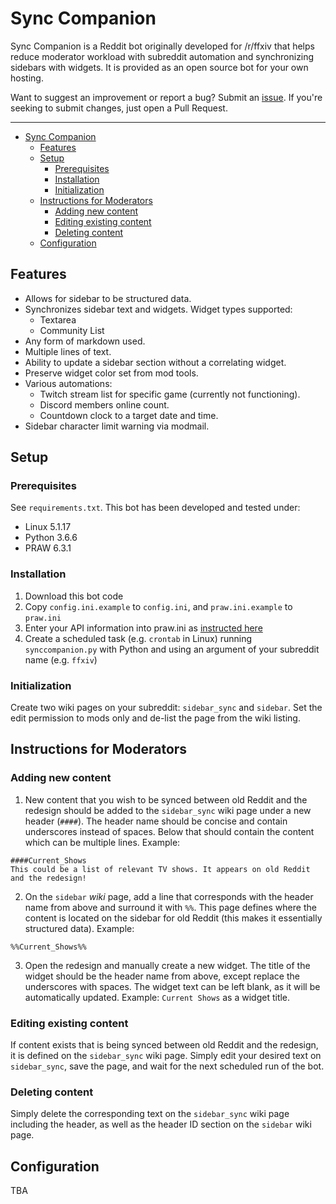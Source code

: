 # Sync Companion

Sync Companion is a Reddit bot originally developed for /r/ffxiv that helps reduce moderator workload with subreddit automation and synchronizing sidebars with widgets. It is provided as an open source bot for your own hosting.

Want to suggest an improvement or report a bug? Submit an [issue](https://github.com/zeno-mcdohl/sync-companion/issues). If you're seeking to submit changes, just open a Pull Request.

--------------

<!-- TOC -->

- [Sync Companion](#sync-companion)
    - [Features](#features)
    - [Setup](#setup)
        - [Prerequisites](#prerequisites)
        - [Installation](#installation)
        - [Initialization](#initialization)
    - [Instructions for Moderators](#instructions-for-moderators)
        - [Adding new content](#adding-new-content)
        - [Editing existing content](#editing-existing-content)
        - [Deleting content](#deleting-content)
    - [Configuration](#configuration)

<!-- /TOC -->

## Features

* Allows for sidebar to be structured data.
* Synchronizes sidebar text and widgets. Widget types supported:
  * Textarea
  * Community List
* Any form of markdown used.
* Multiple lines of text.
* Ability to update a sidebar section without a correlating widget.
* Preserve widget color set from mod tools.
* Various automations:
  * Twitch stream list for specific game (currently not functioning).
  * Discord members online count.
  * Countdown clock to a target date and time.
* Sidebar character limit warning via modmail.

## Setup

### Prerequisites

See `requirements.txt`. This bot has been developed and tested under:

* Linux 5.1.17
* Python 3.6.6
* PRAW 6.3.1

### Installation

1) Download this bot code 
2) Copy `config.ini.example` to `config.ini`, and `praw.ini.example` to `praw.ini`
3) Enter your API information into praw.ini as [instructed here](https://praw.readthedocs.io/en/latest/getting_started/configuration/prawini.html)
3) Create a scheduled task (e.g. `crontab` in Linux) running `synccompanion.py` with Python and using an argument of your subreddit name (e.g. `ffxiv`)


### Initialization

Create two wiki pages on your subreddit: `sidebar_sync` and `sidebar`. Set the edit permission to mods only and de-list the page from the wiki listing.

## Instructions for Moderators

### Adding new content

1) New content that you wish to be synced between old Reddit and the redesign should be added to the `sidebar_sync` wiki page under a new header (`####`). The header name should be concise and contain underscores instead of spaces. Below that should contain the content which can be multiple lines. Example:

```
####Current_Shows
This could be a list of relevant TV shows. It appears on old Reddit and the redesign!
```

2) On the `sidebar` *wiki* page, add a line that corresponds with the header name from above and surround it with `%%`. This page defines where the content is located on the sidebar for old Reddit (this makes it essentially structured data). Example:

```
%%Current_Shows%%
```

3) Open the redesign and manually create a new widget. The title of the widget should be the header name from above, except replace the underscores with spaces. The widget text can be left blank, as it will be automatically updated. Example: `Current Shows` as a widget title.

### Editing existing content

If content exists that is being synced between old Reddit and the redesign, it is defined on the `sidebar_sync` wiki page. Simply edit your desired text on `sidebar_sync`, save the page, and wait for the next scheduled run of the bot.

### Deleting content

Simply delete the corresponding text on the `sidebar_sync` wiki page including the header, as well as the header ID section on the `sidebar` wiki page.

## Configuration

TBA
